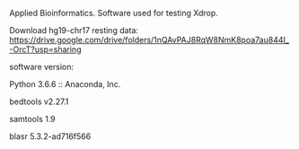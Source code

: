 Applied Bioinformatics. Software used for testing Xdrop.


Download hg19-chr17 resting data: https://drive.google.com/drive/folders/1nQAvPAJ8RqW8NmK8poa7au844I_-OrcT?usp=sharing

software version:

Python 3.6.6 :: Anaconda, Inc.

bedtools v2.27.1

samtools 1.9

blasr 5.3.2-ad716f566
